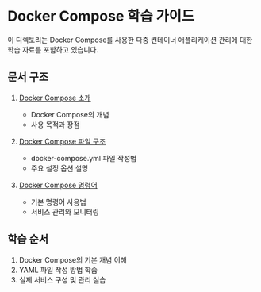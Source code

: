 # Docker Compose 학습 가이드

이 디렉토리는 Docker Compose를 사용한 다중 컨테이너 애플리케이션 관리에 대한 학습 자료를 포함하고 있습니다.

## 문서 구조

1. [Docker Compose 소개](01_docker_compose_introduction.md)
   - Docker Compose의 개념
   - 사용 목적과 장점

2. [Docker Compose 파일 구조](02_docker_compose_file_structure.md)
   - docker-compose.yml 파일 작성법
   - 주요 설정 옵션 설명

3. [Docker Compose 명령어](03_docker_compose_commands.md)
   - 기본 명령어 사용법
   - 서비스 관리와 모니터링

## 학습 순서
1. Docker Compose의 기본 개념 이해
2. YAML 파일 작성 방법 학습
3. 실제 서비스 구성 및 관리 실습
